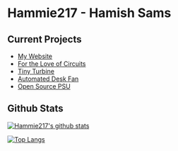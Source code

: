 # Hammie217 - Hamish Sams

## Current Projects
- [My Website](https://hamish.science/)  
- [For the Love of Circuits](https://fortheloveofcircuits.co.uk/)  
- [Tiny Turbine](https://github.com/Hammie217/TinyTurbine)  
- [Automated Desk Fan](https://github.com/Hammie217/USBTempControlledDeskFan)
- [Open Source PSU](https://github.com/Hammie217/OpenSourcePSU)


## Github Stats
[![Hammie217's github stats](https://github-readme-stats.vercel.app/api?username=hammie217&show_icons=true)](https://github.com/anuraghazra/github-readme-stats)

[![Top Langs](https://github-readme-stats.vercel.app/api/top-langs/?username=hammie217)](https://github.com/anuraghazra/github-readme-stats)



<!--
**Hammie217/Hammie217** is a ✨ _special_ ✨ repository because its `README.md` (this file) appears on your GitHub profile.

Here are some ideas to get you started:

- 🌱 I’m currently learning ...
- 👯 I’m looking to collaborate on ...
- 🤔 I’m looking for help with ...
- 💬 Ask me about ...
- 📫 How to reach me: ...
- 😄 Pronouns: ...
- ⚡ Fun fact: ...
-->
